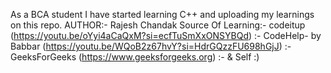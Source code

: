 
As a BCA student I have started learning C++ and uploading my learnings on this repo.
AUTHOR:- Rajesh Chandak
Source Of Learning:- codeitup  (https://youtu.be/oYyi4aCaQxM?si=ecfTuSmXxONSYBQd) 
                  :- CodeHelp- by Babbar (https://youtu.be/WQoB2z67hvY?si=HdrGQzzFU698hGjJ) 
                  :- GeeksForGeeks  (https://www.geeksforgeeks.org)
                  :- & Self :)
